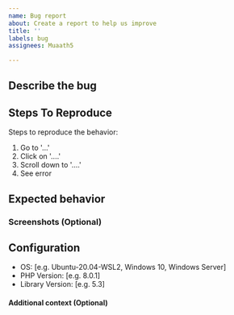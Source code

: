 ```yaml
---
name: Bug report
about: Create a report to help us improve
title: ''
labels: bug
assignees: Muaath5

---
```


## Describe the bug
<!--
A clear and concise description of what the bug is.
-->

## Steps To Reproduce
Steps to reproduce the behavior:
1. Go to '...'
2. Click on '....'
3. Scroll down to '....'
4. See error

## Expected behavior
<!--
A clear and concise description of what you expected to happen.
-->

### Screenshots (Optional)
<!--
If applicable, add screenshots to help explain your problem.
-->

## Configuration
- OS: [e.g. Ubuntu-20.04-WSL2, Windows 10, Windows Server]
- PHP Version: [e.g. 8.0.1]
- Library Version: [e.g. 5.3]

#### Additional context (Optional)
<!--
Add any other context about the problem here.
-->
